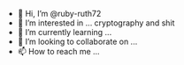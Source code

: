 - 👋 Hi, I’m @ruby-ruth72
- 👀 I’m interested in ... cryptography and shit
- 🌱 I’m currently learning ...
- 💞️ I’m looking to collaborate on ...
- 📫 How to reach me ...

<!---
ruby-ruth72/ruby-ruth72 is a ✨ special ✨ repository because its `README.md` (this file) appears on your GitHub profile.
You can click the Preview link to take a look at your changes.
--->
